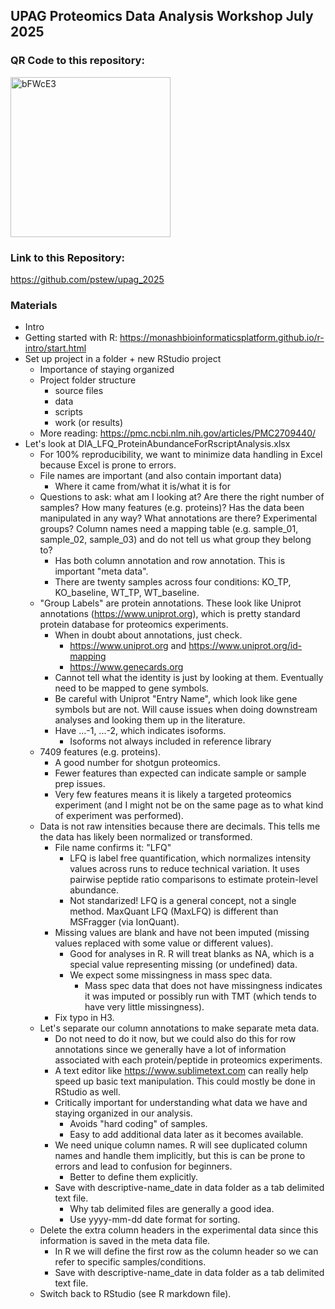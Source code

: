 ## UPAG Proteomics Data Analysis Workshop July 2025


### QR Code to this repository:
<img width="256" height="256" alt="bFWcE3" src="https://github.com/user-attachments/assets/323a00fd-deac-4529-9b5d-5f14b451f7b5" />

### Link to this Repository:

https://github.com/pstew/upag_2025

### Materials

- Intro
- Getting started with R: https://monashbioinformaticsplatform.github.io/r-intro/start.html
- Set up project in a folder + new RStudio project
	- Importance of staying organized
	- Project folder structure
		- source files
		- data
		- scripts
		- work (or results)
	- More reading: https://pmc.ncbi.nlm.nih.gov/articles/PMC2709440/
- Let's look at DIA_LFQ_ProteinAbundanceForRscriptAnalysis.xlsx
	- For 100% reproducibility, we want to minimize data handling in Excel because Excel is prone to errors.
	- File names are important (and also contain important data)
		- Where it came from/what it is/what it is for
	- Questions to ask: what am I looking at? Are there the right number of samples? How many features (e.g. proteins)? Has the data been manipulated in any way? What annotations are there? Experimental groups? Column names need a mapping table (e.g.  sample_01, sample_02, sample_03) and do not tell us what group they belong to?
		- Has both column annotation and row annotation. This is important "meta data".
		- There are twenty samples across four conditions: KO_TP, KO_baseline, WT_TP, WT_baseline.
	- "Group Labels" are protein annotations. These look like Uniprot annotations (https://www.uniprot.org), which is pretty standard protein database for proteomics experiments. 
		- When in doubt about annotations, just check.
			- https://www.uniprot.org and https://www.uniprot.org/id-mapping
			- https://www.genecards.org
		- Cannot tell what the identity is just by looking at them. Eventually need to be mapped to gene symbols.
		- Be careful with Uniprot "Entry Name", which look like gene symbols but are not. Will cause issues when doing downstream analyses and looking them up in the literature.
		- Have ...-1, ...-2, which indicates isoforms.
			- Isoforms not always included in reference library
	- 7409 features (e.g. proteins).
		- A good number for shotgun proteomics.
		- Fewer features than expected can indicate sample or sample prep issues.
		- Very few features means it is likely a targeted proteomics experiment (and I might not be on the same page as to what kind of experiment was performed).
	- Data is not raw intensities because there are decimals. This tells me the data has likely been normalized or transformed.
		- File name confirms it: "LFQ"
			- LFQ is label free quantification, which normalizes intensity values across runs to reduce technical variation. It uses pairwise peptide ratio comparisons to estimate protein-level abundance.
			- Not standarized! LFQ is a general concept, not a single method. MaxQuant LFQ (MaxLFQ) is different than MSFragger (via IonQuant).
		- Missing values are blank and have not been imputed (missing values replaced with some value or different values).
			- Good for analyses in R. R will treat blanks as NA, which is a special value representing missing (or undefined) data. 
			- We expect some missingness in mass spec data. 
				- Mass spec data that does not have missingness indicates it was imputed or possibly run with TMT (which tends to have very little missingness).
  		- Fix typo in H3.
	- Let's separate our column annotations to make separate meta data. 
		- Do not need to do it now, but we could also do this for row annotations since we generally have a lot of information associated with each protein/peptide in proteomics experiments.
		- A text editor like https://www.sublimetext.com can really help speed up basic text manipulation. This could mostly be done in RStudio as well.
		- Critically important for understanding what data we have and staying organized in our analysis.
			- Avoids "hard coding" of samples.
			- Easy to add additional data later as it becomes available.
		- We need unique column names. R will see duplicated column names and handle them implicitly, but this is can be prone to errors and lead to confusion for beginners. 
			- Better to define them explicitly.
		- Save with descriptive-name_date in data folder as a tab delimited text file. 
			- Why tab delimited files are generally a good idea.
			- Use yyyy-mm-dd date format for sorting. 
	- Delete the extra column headers in the experimental data since this information is saved in the meta data file. 
		- In R we will define the first row as the column header so we can refer to specific samples/conditions.
		- Save with descriptive-name_date in data folder as a tab delimited text file. 
	- Switch back to RStudio (see R markdown file).
